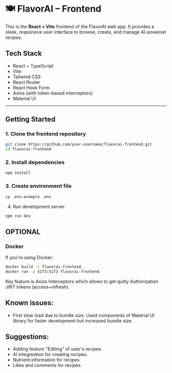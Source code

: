# 🍽️ FlavorAI – Frontend

This is the **React + Vite** frontend of the FlavorAI web app. It provides a sleek, responsive user interface to browse, create, and manage AI-powered recipes.


## Tech Stack

-  React + TypeScript
-  Vite
-  Tailwind CSS
-  React Router
-  React Hook Form
-  Axios (with token-based interceptors)
-  Material UI
---

## Getting Started

### 1. Clone the frontend repository

```bash
git clone https://github.com/your-username/flavorai-frontend.git
cd flavorai-frontend
```
### 2. Install dependencies
```bash
npm install
```
### 3. Create environment file
```bash
cp .env.example .env
```
4. Run development server
```bash
npm run dev
```

## OPTIONAL

### Docker
If you're using Docker:
```bash
docker build -t flavorai-frontend .
docker run -p 5173:5173 flavorai-frontend
```


Key feature is Axios Interceptors which allows to get quitly Authorization JWT tokens (access+refresh).

## Known issues:
- First slow load due to bundle size. Used components of Material UI library for faster development but increased bundle size. 

## Suggestions:
-  Adding feature "Editing" of user's recipes.
-  AI integreation for creating recipes.
-  Nutrient information for recipes
-  Likes and comments for recipes. 

